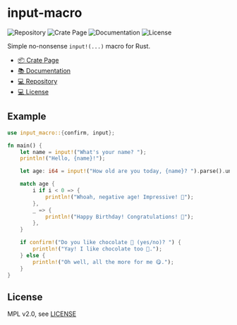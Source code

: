 # input-macro

![Repository](https://img.shields.io/static/v1?label=GitHub&message=Repository&color=blue&logo=github)
![Crate Page](https://img.shields.io/crates/v/input-macro?logo=rust)
![Documentation](https://img.shields.io/docsrs/input-macro?logo=rust)
![License](https://img.shields.io/crates/l/input-macro)

Simple no-nonsense `input!(...)` macro for Rust.

+ [📦 Crate Page](https://crates.io/crates/input-macro)
+ [📚 Documentation](https://docs.rs/input-macro)
+ [💻 Repository](https://github.com/sunsetkookaburra/input-macro)
+ [💻 License](https://github.com/sunsetkookaburra/input-macro/blob/main/LICENSE)

## Example

```rust
use input_macro::{confirm, input};

fn main() {
    let name = input!("What's your name? ");
    println!("Hello, {name}!");

    let age: i64 = input!("How old are you today, {name}? ").parse().unwrap();

    match age {
        i if i < 0 => {
            println!("Whoah, negative age! Impressive! 🌌");
        },
        _ => {
            println!("Happy Birthday! Congratulations! 🥳");
        },
    }

    if confirm!("Do you like chocolate 🍫 (yes/no)? ") {
        println!("Yay! I like chocolate too 🙂.");
    } else {
        println!("Oh well, all the more for me 😋.");
    }
}
```

## License

MPL v2.0, see [LICENSE](./LICENSE)

